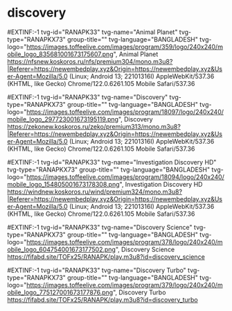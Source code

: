 # discovery
#EXTINF:-1 tvg-id="RANAPK33" tvg-name="Animal Planet" tvg-type="RANAPKX73" group-title="" tvg-language="BANGLADESH" tvg-logo="https://images.toffeelive.com/images/program/359/logo/240x240/mobile_logo_835681001673175607.png", Animal Planet
https://nfsnew.koskoros.ru/nfs/premium304/mono.m3u8?|Referer=https://newembedplay.xyz&Origin=https://newembedplay.xyz&User-Agent=Mozilla/5.0 (Linux; Android 13; 22101316I) AppleWebKit/537.36 (KHTML, like Gecko) Chrome/122.0.6261.105 Mobile Safari/537.36




#EXTINF:-1 tvg-id="RANAPK33" tvg-name="Discovery" tvg-type="RANAPKX73" group-title="" tvg-language="BANGLADESH" tvg-logo="https://images.toffeelive.com/images/program/18097/logo/240x240/mobile_logo_297723001673195119.png", Discovery
https://zekonew.koskoros.ru/zeko/premium313/mono.m3u8?|Referer=https://newembedplay.xyz&Origin=https://newembedplay.xyz&User-Agent=Mozilla/5.0 (Linux; Android 13; 22101316I) AppleWebKit/537.36 (KHTML, like Gecko) Chrome/122.0.6261.105 Mobile Safari/537.36





#EXTINF:-1 tvg-id="RANAPK33" tvg-name="Investigation Discovery HD" tvg-type="RANAPKX73" group-title="" tvg-language="BANGLADESH" tvg-logo="https://images.toffeelive.com/images/program/18094/logo/240x240/mobile_logo_154805001673178308.png", Investigation Discovery HD
https://windnew.koskoros.ru/wind/premium324/mono.m3u8?|Referer=https://newembedplay.xyz&Origin=https://newembedplay.xyz&User-Agent=Mozilla/5.0 (Linux; Android 13; 22101316I) AppleWebKit/537.36 (KHTML, like Gecko) Chrome/122.0.6261.105 Mobile Safari/537.36




#EXTINF:-1 tvg-id="RANAPK33" tvg-name="Discovery Science" tvg-type="RANAPKX73" group-title="" tvg-language="BANGLADESH" tvg-logo="https://images.toffeelive.com/images/program/378/logo/240x240/mobile_logo_604754001673177502.png", Discovery Science
https://fifabd.site/TOFx25/RANAPK/play.m3u8?id=discovery_science

#EXTINF:-1 tvg-id="RANAPK33" tvg-name="Discovery Turbo" tvg-type="RANAPKX73" group-title="" tvg-language="BANGLADESH" tvg-logo="https://images.toffeelive.com/images/program/379/logo/240x240/mobile_logo_775127001673177876.png", Discovery Turbo
https://fifabd.site/TOFx25/RANAPK/play.m3u8?id=discovery_turbo
